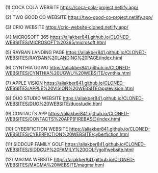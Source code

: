 (1) COCA COLA WEBSITE 
https://coca-cola-project.netlify.app/

(2) TWO GOOD CO WEBSITE 
https://two-good-co-project.netlify.app/

(3) CRIO WEBSITE 
https://crio-website-cloned.netlify.app/

(4) MICROSOFT 365
https://aliakber841.github.io/CLONED-WEBSITES/MICROSOFT%20365/microsoft.html

(5) RAYBAN LANDING PAGE
https://aliakber841.github.io/CLONED-WEBSITES/RAYBAN%20LANDING%20PAGE/index.html

(6) CYNTHIA UGWU
https://aliakber841.github.io/CLONED-WEBSITES/CYNTHIA%20UGWU%20WEBSITE/cynthia.html

(7) APPLE VISION
https://aliakber841.github.io/CLONED-WEBSITES/APPLE%20VISION%20WEBSITE/applevision.html

(8) DUO STUDIO WEBSITE
https://aliakber841.github.io/CLONED-WEBSITES/DUO%20WEBSITE/duostudio.html

(9) CONTACTS APP
https://aliakber841.github.io/CLONED-WEBSITES/CONTACTS%20APP(FIREBASE)/index.html

(10) CYBERFICTION WEBSITE
https://aliakber841.github.io/CLONED-WEBSITES/CYBERFICTION%20WEBSITE/cyberfiction.html

(11) SIDDCUP FAMILY GOLF
https://aliakber841.github.io/CLONED-WEBSITES/SIDDCUP%20FAMILY%20GOLF/golfwebsite.html

(12) MAGMA WEBSITE
https://aliakber841.github.io/CLONED-WEBSITES/MAGMA%20WEBSITE/magma.html


